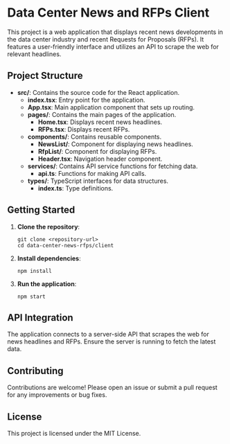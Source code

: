 # Data Center News and RFPs Client

This project is a web application that displays recent news developments in the data center industry and recent Requests for Proposals (RFPs). It features a user-friendly interface and utilizes an API to scrape the web for relevant headlines.

## Project Structure

- **src/**: Contains the source code for the React application.
  - **index.tsx**: Entry point for the application.
  - **App.tsx**: Main application component that sets up routing.
  - **pages/**: Contains the main pages of the application.
    - **Home.tsx**: Displays recent news headlines.
    - **RFPs.tsx**: Displays recent RFPs.
  - **components/**: Contains reusable components.
    - **NewsList/**: Component for displaying news headlines.
    - **RfpList/**: Component for displaying RFPs.
    - **Header.tsx**: Navigation header component.
  - **services/**: Contains API service functions for fetching data.
    - **api.ts**: Functions for making API calls.
  - **types/**: TypeScript interfaces for data structures.
    - **index.ts**: Type definitions.

## Getting Started

1. **Clone the repository**:
   ```
   git clone <repository-url>
   cd data-center-news-rfps/client
   ```

2. **Install dependencies**:
   ```
   npm install
   ```

3. **Run the application**:
   ```
   npm start
   ```

## API Integration

The application connects to a server-side API that scrapes the web for news headlines and RFPs. Ensure the server is running to fetch the latest data.

## Contributing

Contributions are welcome! Please open an issue or submit a pull request for any improvements or bug fixes.

## License

This project is licensed under the MIT License.